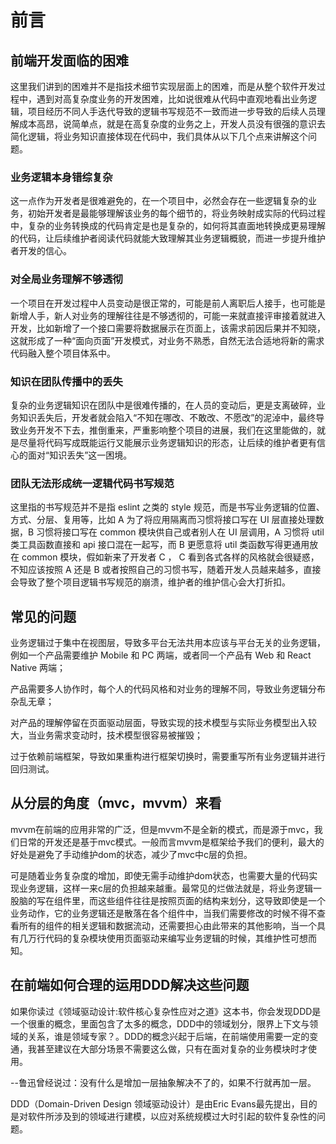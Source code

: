 # 前言

## 前端开发面临的困难

这里我们讲到的困难并不是指技术细节实现层面上的困难，而是从整个软件开发过程中，遇到对高复杂度业务的开发困难，比如说很难从代码中直观地看出业务逻辑，项目经历不同人手迭代导致的逻辑书写规范不一致而进一步导致的后续人员理解成本高昂，说简单点，就是在高复杂度的业务之上，开发人员没有很强的意识去简化逻辑，将业务知识直接体现在代码中，我们具体从以下几个点来讲解这个问题。

### 业务逻辑本身错综复杂

这一点作为开发者是很难避免的，在一个项目中，必然会存在一些逻辑复杂的业务，初始开发者是最能够理解该业务的每个细节的，将业务映射成实际的代码过程中，复杂的业务转换成的代码肯定是也是复杂的，如何将其直面地转换成更易理解的代码，让后续维护者阅读代码就能大致理解其业务逻辑概貌，而进一步提升维护者开发的信心。

### 对全局业务理解不够透彻

一个项目在开发过程中人员变动是很正常的，可能是前人离职后人接手，也可能是新增人手，新人对业务的理解往往是不够透彻的，可能一来就直接评审接着就进入开发，比如新增了一个接口需要将数据展示在页面上，该需求前因后果并不知晓，这就形成了一种“面向页面”开发模式，对业务不熟悉，自然无法合适地将新的需求代码融入整个项目体系中。

### 知识在团队传播中的丢失

复杂的业务逻辑知识在团队中是很难传播的，在人员的变动后，更是支离破碎，业务知识丢失后，开发者就会陷入“不知在哪改、不敢改、不愿改”的泥淖中，最终导致业务开发不下去，推倒重来，严重影响整个项目的进展，我们在这里能做的，就是尽量将代码写成既能运行又能展示业务逻辑知识的形态，让后续的维护者更有信心的面对“知识丢失”这一困境。

### 团队无法形成统一逻辑代码书写规范

这里指的书写规范并不是指 eslint 之类的 style 规范，而是书写业务逻辑的位置、方式、分层、复用等，比如 A 为了将应用隔离而习惯将接口写在 UI 层直接处理数据，B 习惯将接口写在 common 模块供自己或者别人在 UI 层调用，A 习惯将 util 类工具函数直接和 api 接口混在一起写，而 B 更愿意将 util 类函数写得更通用放在 common 模块，假如新来了开发者 C ， C 看到各式各样的风格就会很疑惑，不知应该按照 A 还是 B 或者按照自己的习惯书写，随着开发人员越来越多，直接会导致了整个项目逻辑书写规范的崩溃，维护者的维护信心会大打折扣。

## 常见的问题

业务逻辑过于集中在视图层，导致多平台无法共用本应该与平台无关的业务逻辑，例如一个产品需要维护 Mobile 和 PC 两端，或者同一个产品有 Web 和 React Native 两端；

产品需要多人协作时，每个人的代码风格和对业务的理解不同，导致业务逻辑分布杂乱无章；

对产品的理解停留在页面驱动层面，导致实现的技术模型与实际业务模型出入较大，当业务需求变动时，技术模型很容易被摧毁；

过于依赖前端框架，导致如果重构进行框架切换时，需要重写所有业务逻辑并进行回归测试。

## 从分层的角度（mvc，mvvm）来看

mvvm在前端的应用非常的广泛，但是mvvm不是全新的模式，而是源于mvc，我们日常的开发还是基于mvc模式。一般而言mvvm是框架给予我们的便利，最大的好处是避免了手动维护dom的状态，减少了mvc中c层的负担。

可是随着业务复杂度的增加，即使无需手动维护dom状态，也需要大量的代码实现业务逻辑，这样一来c层的负担越来越重。最常见的烂做法就是，将业务逻辑一股脑的写在组件里，而这些组件往往是按照页面的结构来划分，这导致即使是一个业务动作，它的业务逻辑还是散落在各个组件中，当我们需要修改的时候不得不查看所有的组件的相关逻辑和数据流动，还需要担心由此带来的其他影响，当一个具有几万行代码的复杂模块使用页面驱动来编写业务逻辑的时候，其维护性可想而知。

## 在前端如何合理的运用DDD解决这些问题

如果你读过《领域驱动设计:软件核心复杂性应对之道》这本书，你会发现DDD是一个很重的概念，里面包含了太多的概念，DDD中的领域划分，限界上下文与领域的关系，谁是领域专家？。DDD的概念兴起于后端，在前端使用需要一定的变通，我甚至建议在大部分场景不需要这么做，只有在面对复杂的业务模块时才使用。

--鲁迅曾经说过：没有什么是增加一层抽象解决不了的，如果不行就再加一层。

DDD（Domain-Driven Design 领域驱动设计）是由Eric Evans最先提出，目的是对软件所涉及到的领域进行建模，以应对系统规模过大时引起的软件复杂性的问题。
